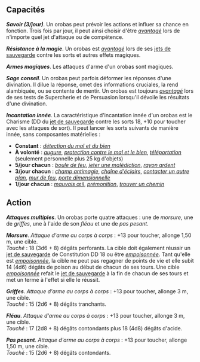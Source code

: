 ## Capacités
_**Savoir (3/jour)**_. Un orobas peut prévoir les actions et influer sa chance en fonction. Trois fois par jour, il peut ainsi choisir d'être [_avantagé_](/utiliser-les-caracteristiques/#avantage-et-desavantage) lors de n'importe quel jet d'attaque ou de compétence.

_**Résistance à la magie**_. Un orobas est [_avantagé_](/utiliser-les-caracteristiques/#avantage-et-desavantage) lors de ses [jets de sauvegarde](/utiliser-les-caracteristiques/#jets-de-sauvegarde) contre les sorts et autres effets magiques.

_**Armes magiques**_. Les attaques d'arme d'un orobas sont magiques.

_**Sage conseil**_. Un orobas peut parfois déformer les réponses d'une divination. Il dilue la réponse, omet des informations cruciales, la rend alambiquée, ou se contente de mentir. Un orobas est toujours [_avantagé_](/utiliser-les-caracteristiques/#avantage-et-desavantage) lors de ses tests de Supercherie et de Persuasion lorsqu'il dévoile les résultats d'une divination.

_**Incantation innée**_. La caractéristique d'incantation innée d'un orobas est le Charisme (DD du [jet de sauvegarde](/utiliser-les-caracteristiques/#jets-de-sauvegarde) contre les sorts 18, +10 pour toucher avec les attaques de sort). Il peut lancer les sorts suivants de manière innée, sans composantes matérielles :
* **Constant** : [_détection du mal et du bien_](/grimoire/detection-du-mal-et-du-bien/)
* **À volonté** : [_augure_](/grimoire/augure/), [_protection contre le mal et le bien_](/grimoire/protection-contre-le-mal-et-le-bien/), [_téléportation_](/grimoire/teleportation/) (seulement personnelle plus 25 kg d'objets)
* **5/jour chacun** : [_boule de feu_](/grimoire/boule-de-feu/), [_jeter une malédiction_](/grimoire/jeter-une-malediction/), [_rayon ardent_](/grimoire/rayon-ardent/)
* **3/jour chacun** : [_champ antimagie_](/grimoire/champ-antimagie/), [_chaîne d'éclairs_](/grimoire/chaine-d-eclairs/), [_contacter un autre plan_](/grimoire/contacter-un-autre-plan/), [_mur de feu_](/grimoire/mur-de-feu/), [_porte dimensionnelle_](/grimoire/porte-dimensionnelle/)
* **1/jour chacun** : [_mauvais œil_](/grimoire/mauvais-oeil/), [_prémonition_](/grimoire/premonition/), [_trouver un chemin_](/grimoire/trouver-un-chemin/)

## Action
_**Attaques multiples**_. Un orobas porte quatre attaques : une de _morsure_, une de _griffes_, une à l'aide de son _fléau_ et une de _pas pesant_.

_**Morsure**_. _Attaque d'arme au corps à corps_ : +13 pour toucher, allonge 1,50 m, une cible.  
_Touché_ : 18 (3d6 + 8) dégâts perforants. La cible doit également réussir un [jet de sauvegarde](/utiliser-les-caracteristiques/#jets-de-sauvegarde) de Constitution DD 18 ou être [_empoisonnée_](/gerer-la-sante-du-personnage/#empoisonne). Tant qu'elle est [_empoisonnée_](/gerer-la-sante-du-personnage/#empoisonne), la cible ne peut pas regagner de points de vie et elle subit 14 (4d6) dégâts de poison au début de chacun de ses tours. Une cible [_empoisonnée_](/gerer-la-sante-du-personnage/#empoisonne) refait le [jet de sauvegarde](/utiliser-les-caracteristiques/#jets-de-sauvegarde) à la fin de chacun de ses tours et met un terme à l'effet si elle le réussit.

_**Griffes**_. _Attaque d'arme au corps à corps_ : +13 pour toucher, allonge 3 m, une cible.  
_Touché_ : 15 (2d6 + 8) dégâts tranchants.

_**Fléau**_. _Attaque d'arme au corps à corps_ : +13 pour toucher, allonge 3 m, une cible.  
_Touché_ : 17 (2d8 + 8) dégâts contondants plus 18 (4d8) dégâts d'acide.

_**Pas pesant**_. _Attaque d'arme au corps à corps_ : +13 pour toucher, allonge 1,50 m, une cible.  
_Touché_ : 15 (2d6 + 8) dégâts contondants.
